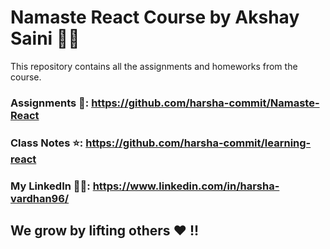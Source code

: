 # Namaste React Course by Akshay Saini 🚀🔥
This repository contains all the assignments and homeworks from the course.
### Assignments 📘: https://github.com/harsha-commit/Namaste-React 
### Class Notes ⭐: https://github.com/harsha-commit/learning-react
### My LinkedIn 🙋‍♂️: https://www.linkedin.com/in/harsha-vardhan96/

## We grow by lifting others ❤️ !!
